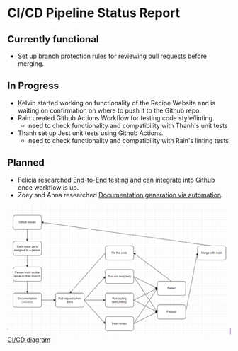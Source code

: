 # CI/CD Pipeline Status Report

## Currently functional
- Set up branch protection rules for reviewing pull requests before merging.

## In Progress
- Kelvin started working on functionality of the Recipe Website and is waiting on confirmation on where to push it to the Github repo.
- Rain created Github Actions Workflow for testing code style/linting.
  - need to check functionality and compatibility with Thanh's unit tests
- Thanh set up Jest unit tests using Github Actions.
  - need to check functionality and compatibility with Rain's linting tests

## Planned 
- Felicia researched [End-to-End testing](https://docs.google.com/document/d/1K5G9X4HYc8mXMNajMHfCcMMuPmtW0Buk06Oc_Wxf39Y/edit?tab=t.0) and can integrate into Github once workflow is up.
- Zoey and Anna researched [Documentation generation via automation](https://docs.google.com/document/d/16DxRgmR27evrYpejO6OraAx11qEy7x7xjtEnA3CR2Tg/edit?tab=t.0).

![alt text](https://github.com/cse110-sp25-group23/cse110-sp25-group23/blob/main/admin/cipipeline/phase1.png)
[CI/CD diagram](https://github.com/cse110-sp25-group23/cse110-sp25-group23/blob/main/admin/cipipeline/phase1.png)
